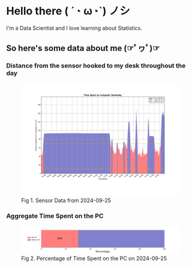 
# Hello there ( ´◔ ω◔`) ノシ

I'm a Data Scientist and I love learning about Statistics.

## So here's some data about me (☞ﾟヮﾟ)☞


### Distance from the sensor hooked to my desk throughout the day
<figure>
  <picture>
    <source media="(prefers-color-scheme: dark)" srcset="Pi/readme/graphs/lineplot/dark-plot-2024-09-25.png">
    <source media="(prefers-color-scheme: light)" srcset="Pi/readme/graphs/lineplot/light-plot-2024-09-25.png">
    <img alt="Shows a black logo in light color mode and a white one in dark color mode." src="Pi/readme/graphs/lineplot/light-plot-2024-09-25.png">
  </picture>
  <figcaption>Fig 1. Sensor Data from 2024-09-25</figcaption>
</figure>



### Aggregate Time Spent on the PC
<figure>
  <picture>
    <source media="(prefers-color-scheme: dark)" srcset="Pi/readme/graphs/barplot/dark-plot-2024-09-25.png">
    <source media="(prefers-color-scheme: light)" srcset="Pi/readme/graphs/barplot/light-plot-2024-09-25.png">
    <img alt="Shows a black logo in light color mode and a white one in dark color mode." src="Pi/readme/graphs/barplot/light-plot-2024-09-25.png">
  </picture>
  <figcaption>Fig 2. Percentage of Time Spent on the PC on 2024-09-25</figcaption>
</figure>
